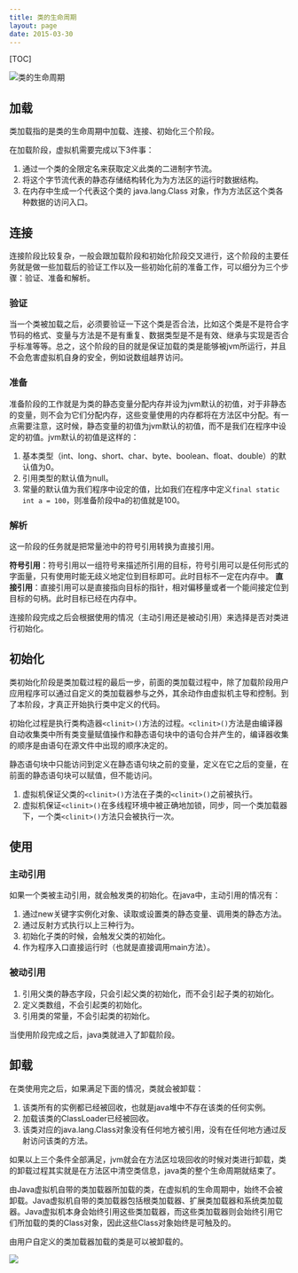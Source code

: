 ```yaml
---
title: 类的生命周期
layout: page
date: 2015-03-30
---
```

[TOC]

![类的生命周期](http://7xjtfr.com1.z0.glb.clouddn.com/1335504117_6784.jpg)

## 加载
类加载指的是类的生命周期中加载、连接、初始化三个阶段。

在加载阶段，虚拟机需要完成以下3件事：

1. 通过一个类的全限定名来获取定义此类的二进制字节流。
2. 将这个字节流代表的静态存储结构转化为为方法区的运行时数据结构。
3. 在内存中生成一个代表这个类的 java.lang.Class 对象，作为方法区这个类各种数据的访问入口。

## 连接

连接阶段比较复杂，一般会跟加载阶段和初始化阶段交叉进行，这个阶段的主要任务就是做一些加载后的验证工作以及一些初始化前的准备工作，可以细分为三个步骤：验证、准备和解析。

### 验证
当一个类被加载之后，必须要验证一下这个类是否合法，比如这个类是不是符合字节码的格式、变量与方法是不是有重复、数据类型是不是有效、继承与实现是否合乎标准等等。总之，这个阶段的目的就是保证加载的类是能够被jvm所运行，并且不会危害虚拟机自身的安全，例如说数组越界访问。

### 准备
准备阶段的工作就是为类的静态变量分配内存并设为jvm默认的初值，对于非静态的变量，则不会为它们分配内存，这些变量使用的内存都将在方法区中分配。有一点需要注意，这时候，静态变量的初值为jvm默认的初值，而不是我们在程序中设定的初值。jvm默认的初值是这样的：

1. 基本类型（int、long、short、char、byte、boolean、float、double）的默认值为0。
2. 引用类型的默认值为null。
3. 常量的默认值为我们程序中设定的值，比如我们在程序中定义`final static int a = 100`，则准备阶段中a的初值就是100。

### 解析
这一阶段的任务就是把常量池中的符号引用转换为直接引用。

**符号引用**：符号引用以一组符号来描述所引用的目标，符号引用可以是任何形式的字面量，只有使用时能无歧义地定位到目标即可。此时目标不一定在内存中。
**直接引用**：直接引用可以是直接指向目标的指针，相对偏移量或者一个能间接定位到目标的句柄。此时目标已经在内存中。


连接阶段完成之后会根据使用的情况（主动引用还是被动引用）来选择是否对类进行初始化。

## 初始化
类初始化阶段是类加载过程的最后一步，前面的类加载过程中，除了加载阶段用户应用程序可以通过自定义的类加载器参与之外，其余动作由虚拟机主导和控制。到了本阶段，才真正开始执行类中定义的代码。

初始化过程是执行类构造器`<clinit>()`方法的过程。`<clinit>()`方法是由编译器自动收集类中所有类变量赋值操作和静态语句块中的语句合并产生的，编译器收集的顺序是由语句在源文件中出现的顺序决定的。

静态语句块中只能访问到定义在静态语句块之前的变量，定义在它之后的变量，在前面的静态语句块可以赋值，但不能访问。

1. 虚拟机保证父类的`<clinit>()`方法在子类的`<clinit>()`之前被执行。
2. 虚拟机保证`<clinit>()`在多线程环境中被正确地加锁，同步，同一个类加载器下，一个类`<clinit>()`方法只会被执行一次。


## 使用

### 主动引用
如果一个类被主动引用，就会触发类的初始化。在java中，主动引用的情况有：

1. 通过new关键字实例化对象、读取或设置类的静态变量、调用类的静态方法。
2. 通过反射方式执行以上三种行为。
3. 初始化子类的时候，会触发父类的初始化。
4. 作为程序入口直接运行时（也就是直接调用main方法）。

### 被动引用

1. 引用父类的静态字段，只会引起父类的初始化，而不会引起子类的初始化。
2. 定义类数组，不会引起类的初始化。
3. 引用类的常量，不会引起类的初始化。

当使用阶段完成之后，java类就进入了卸载阶段。

## 卸载
在类使用完之后，如果满足下面的情况，类就会被卸载：

1. 该类所有的实例都已经被回收，也就是java堆中不存在该类的任何实例。
2. 加载该类的ClassLoader已经被回收。
3. 该类对应的java.lang.Class对象没有任何地方被引用，没有在任何地方通过反射访问该类的方法。

如果以上三个条件全部满足，jvm就会在方法区垃圾回收的时候对类进行卸载，类的卸载过程其实就是在方法区中清空类信息，java类的整个生命周期就结束了。

由Java虚拟机自带的类加载器所加载的类，在虚拟机的生命周期中，始终不会被卸载。Java虚拟机自带的类加载器包括根类加载器、扩展类加载器和系统类加载器。Java虚拟机本身会始终引用这些类加载器，而这些类加载器则会始终引用它们所加载的类的Class对象，因此这些Class对象始终是可触及的。

由用户自定义的类加载器加载的类是可以被卸载的。

![](http://7xjtfr.com1.z0.glb.clouddn.com/111825528931093.png)